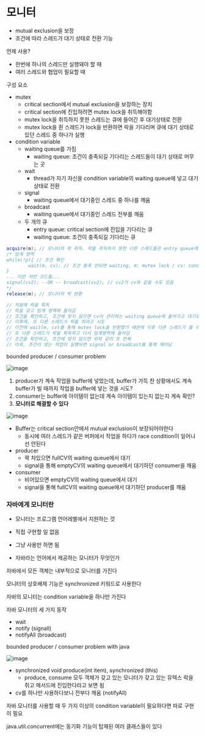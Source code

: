 # 모니터

- mutual exclusion을 보장
- 조건에 따라 스레드가 대기 상태로 전환 기능



언제 사용?

- 한번에 하나의 스레드만 실행돼야 할 때
- 여러 스레드와 협업이 필요할 때



구성 요소

- mutex
  - critical section에서 mutual exclusion을 보장하는 장치
  - critical section에 진입하려면 mutex lock을 취득해야함
  - mutex lock을 취득하지 못한 스레드는 큐에 들어간 후 대기상태로 전환
  - mutex lock을 쥔 스레드가 lock을 반환하면 락을 기다리며 큐에 대기 상태로 있던 스레드 중 하나가 실행
- condition variable
  - waiting queue를 가짐
    - waiting queue: 조건이 충족되길 기다리는 스레드들이 대기 상태로 머무는 곳
  - wait
    - thread가 자기 자신을 condition variable의 waiting queue에 넣고 대기 상태로 전환
  - signal
    - waiting queue에서 대기중인 스레드 중 하나를 깨움
  - broadcast
    - waiting queue에서 대기중인 스레드 전부를 깨움
  - 두 개의 큐
    - entry queue: critical section에 진입을 기다리는 큐
    - waiting queue: 조건이 충족되길 기다리는 큐



```java
acquire(m); // 모니터의 락 취득. 락을 취득하지 못한 다른 스레드들은 entry queue에서 대기
/* 임계 영역
while(!p){ // 조건 확인 
    	wait(m, cv); // 조건 충족 안되면 waiting, m: mutex lock / cv: condition variable
}
... 이런 저런 코드들...
signal(cv2); --OR -- broadcast(cv2); // cv2가 cv와 같을 수도 있음
*/
release(m); // 모니터의 락 반환

// 처음에 락을 획득
// 락을 갖고 임계 영역에 들어감
// 조건을 확인하고, 조건에 맞지 않으면 cv이 관리하는 waiting queue에 들어가고 대기모드로 전환됨
// 이후에, 또 다른 스레드가 락을 쥐려고 시도
// 이전에 wait(m, cv)를 통해 mutex lock을 반환했기 때문에 이후 다른 스레드가 쥘 수 있음
// 또 다른 스레드가 락을 획득하고 다시 임계영역에 들어감
// 조건을 확인하고, 조건에 맞지 않으면 위와 같이 또 반복
// 이후, 조건이 맞는 작업이 실행되면 signal or broadcast를 통해 깨어남
```



bounded producer / consumer problem

![image](https://user-images.githubusercontent.com/47052106/178205223-6a65c8a1-2054-40bd-acec-b7fa7af9e18e.png)

1. producer가 계속 작업을 buffer에 넣었는데, buffer가 가득 찬 상황에서도 계속 buffer가 빌 때까지 작업을 buffer에 넣는 것을 시도?
2. consumer는 buffer에 아이템이 없는데 계속 아이템이 있는지 없는지 계속 확인?
3. **모니터로 해결할 수 있다**

![image](https://user-images.githubusercontent.com/47052106/178205970-b8309398-c28d-45f0-984f-8c934a630843.png)

- Buffer는 critical section안에서 mutual exclusion이 보장되어야한다
  - 동시에 여러 스레드가 같은 버퍼에서 작업을 하다가 race condition이 일어나선 안된다
- producer
  - 꽉 차있으면 fullCV의 waiting queue에서 대기
  - signal을 통해 emptyCV의 waiting queue에서 대기하던 consumer을 깨움
- consumer
  - 비어있으면 emptyCV의 waiting queue에서 대기
  - signal을 통해 fullCV의 waiting queue에서 대기하던 producer를 깨움



### 자바에게 모니터란

- 모니터는 프로그램 언어레벨에서 지원하는 것

- 직접 구현할 일 없음

- 그냥 사용만 하면 됨

- 자바라는 언어에서 제공하는 모니터가 무엇인가



자바에서 모든 객체는 내부적으로 모니터를 가진다

모니터의 상호배제 기능은 synchronized 키워드로 사용한다

자바의 모니터는 condition variable을 하나만 가진다



자바 모니터의 세 가지 동작

- wait
- notify (signall)
- notifyAll (broadcast)



bounded producer / consumer problem with java

![image](https://user-images.githubusercontent.com/47052106/178395691-0488b3cc-31d9-4451-84ec-d2d2fb5b880a.png)

- synchronized void produce(int item), synchronized (this)
  - produce, consume 모두 객체가 갖고 있는 모니터가 갖고 있는 뮤텍스 락을 쥐고 메서드에 진입한다라고 보면 됨
- cv를 하나만 사용하다보니 전부다 깨움 (notifyAll)



자바 모니터를 사용할 때 두 가지 이상의 condition variable이 필요하다면 따로 구현이 필요

java.util.concurrent에는 동기화 기능이 탑재된 여러 클래스들이 있다